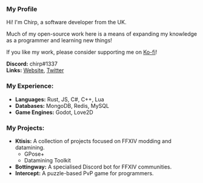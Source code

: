 ### My Profile

Hi! I'm Chirp, a software developer from the UK.

Much of my open-source work here is a means of expanding my knowledge as a programmer and learning new things!

If you like my work, please consider supporting me on [Ko-fi](https://ko-fi.com/chirpcodes)!

**Discord:** chirp#1337
<br/>
**Links:** [Website](https://chirp.codes), [Twitter](https://twitter.com/chirp_codes)

### My Experience:
- **Languages:** Rust, JS, C#, C++, Lua
- **Databases:** MongoDB, Redis, MySQL
- **Game Engines:** Godot, Love2D

### My Projects:
- **Ktisis:** A collection of projects focused on FFXIV modding and datamining.
   - GPose+
   - Datamining Toolkit
- **Bottingway:** A specialised Discord bot for FFXIV communities.
- **Intercept:** A puzzle-based PvP game for programmers.

<!--
**chrpy/chrpy** is a ✨ _special_ ✨ repository because its `README.md` (this file) appears on your GitHub profile.

Here are some ideas to get you started:

- 🔭 I’m currently working on ...
- 🌱 I’m currently learning ...
- 👯 I’m looking to collaborate on ...
- 🤔 I’m looking for help with ...
- 💬 Ask me about ...
- 📫 How to reach me: ...
- 😄 Pronouns: ...
- ⚡ Fun fact: ...
-->
